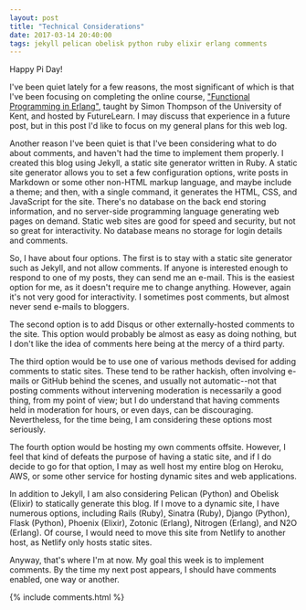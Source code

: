 ```yaml
---
layout: post
title: "Technical Considerations"
date: 2017-03-14 20:40:00
tags: jekyll pelican obelisk python ruby elixir erlang comments 
---
```

Happy Pi Day!

I've been quiet lately for a few reasons, the most significant of which is that I've been focusing on completing the online course, ["Functional Programming in Erlang"](https://www.futurelearn.com/courses/functional-programming-erlang), taught by Simon Thompson of the University of Kent, and hosted by FutureLearn. I may discuss that experience in a future post, but in this post I'd like to focus on my general plans for this web log.

Another reason I've been quiet is that I've been considering what to do about comments, and haven't had the time to implement them properly. I created this blog using Jekyll, a static site generator written in Ruby. A static site generator allows you to set a few configuration options, write posts in Markdown or some other non-HTML markup language, and maybe include a theme; and then, with a single command, it generates the HTML, CSS, and JavaScript for the site. There's no database on the back end storing information, and no server-side programming language generating web pages on demand. Static web sites are good for speed and security, but not so great for interactivity. No database means no storage for login details and comments.

So, I have about four options. The first is to stay with a static site generator such as Jekyll, and not allow comments. If anyone is interested enough to respond to one of my posts, they can send me an e-mail. This is the easiest option for me, as it doesn't require me to change anything. However, again it's not very good for interactivity. I sometimes post comments, but almost never send e-mails to bloggers.
 
The second option is to add Disqus or other externally-hosted comments to the site. This option would probably be almost as easy as doing nothing, but I don't like the idea of comments here being at the mercy of a third party.

The third option would be to use one of various methods devised for adding comments to static sites. These tend to be rather hackish, often involving e-mails or GitHub behind the scenes, and usually not automatic--not that posting comments without intervening moderation is necessarily a good thing, from my point of view; but I do understand that having comments held in moderation for hours, or even days, can be discouraging. Nevertheless, for the time being, I am considering these options most seriously.

The fourth option would be hosting my own comments offsite. However, I feel that kind of defeats the purpose of having a static site, and if I do decide to go for that option, I may as well host my entire blog on Heroku, AWS, or some other service for hosting dynamic sites and web applications.

In addition to Jekyll, I am also considering Pelican (Python) and Obelisk (Elixir) to statically generate this blog. If I move to a dynamic site, I have numerous options, including Rails (Ruby), Sinatra (Ruby), Django (Python), Flask (Python), Phoenix (Elixir), Zotonic (Erlang), Nitrogen (Erlang), and N2O (Erlang). Of course, I would need to move this site from Netlify to another host, as Netlify only hosts static sites.

Anyway, that's where I'm at now. My goal this week is to implement comments. By the time my next post appears, I should have comments enabled, one way or another.

{% include comments.html %}
